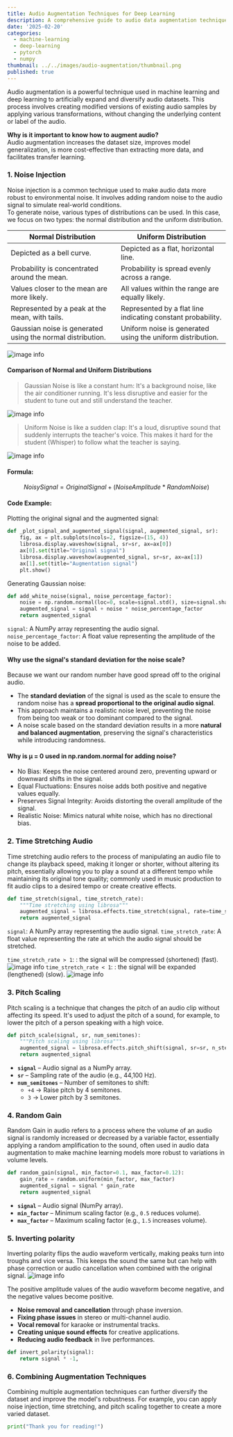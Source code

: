 ```yaml
---
title: Audio Augmentation Techniques for Deep Learning
description: A comprehensive guide to audio data augmentation techniques for deep learning models.
date: '2025-02-20'
categories:
  - machine-learning
  - deep-learning
  - pytorch
  - numpy
thumbnail: ../../images/audio-augmentation/thumbnail.png
published: true
---
```


Audio augmentation is a powerful technique used in machine learning and deep learning to artificially expand and diversify audio datasets. This process involves creating modified versions of existing audio samples by applying various transformations, without changing the underlying content or label of the audio.

**Why is it important to know how to augment audio?**  
Audio augmentation increases the dataset size, improves model generalization, is more cost-effective than extracting more data, and facilitates transfer learning.

### 1. Noise Injection
Noise injection is a common technique used to make audio data more robust to environmental noise. It involves adding random noise to the audio signal to simulate real-world conditions.  
To generate noise, various types of distributions can be used. In this case, we focus on two types: the normal distribution and the uniform distribution.

| Normal Distribution                                | Uniform Distribution                           |
| -------------------------------------------------- | ---------------------------------------------- |
| Depicted as a bell curve.                          | Depicted as a flat, horizontal line.           |
| Probability is concentrated around the mean.       | Probability is spread evenly across a range.   |
| Values closer to the mean are more likely.         | All values within the range are equally likely.|
| Represented by a peak at the mean, with tails.     | Represented by a flat line indicating constant probability. |
| Gaussian noise is generated using the normal distribution. | Uniform noise is generated using the uniform distribution. |

![image info](../../images/audio-augmentation/image1.png)
#### Comparison of Normal and Uniform Distributions
> Gaussian Noise is like a constant hum: It's a background noise, like the air conditioner running. It's less disruptive and easier for the student to tune out and still understand the teacher.

![image info](../../images/audio-augmentation/image2.png)

> Uniform Noise is like a sudden clap: It's a loud, disruptive sound that suddenly interrupts the teacher's voice. This makes it hard for the student (Whisper) to follow what the teacher is saying.

![image info](../../images/audio-augmentation/image3.png)


#### Formula:
$$
Noisy Signal = Original Signal + (Noise Amplitude * Random Noise)
$$

#### Code Example:
Plotting the original signal and the augmented signal:
```python
def _plot_signal_and_augmented_signal(signal, augmented_signal, sr):
    fig, ax = plt.subplots(ncols=2, figsize=(15, 4))
    librosa.display.waveshow(signal, sr=sr, ax=ax[0])
    ax[0].set(title="Original signal")
    librosa.display.waveshow(augmented_signal, sr=sr, ax=ax[1])
    ax[1].set(title="Augmentation signal")
    plt.show()
```
Generating Gaussian noise:
```python
def add_white_noise(signal, noise_percentage_factor):
    noise = np.random.normal(loc=0, scale=signal.std(), size=signal.shape)
    augmented_signal = signal + noise * noise_percentage_factor
    return augmented_signal
```
`signal`:  A NumPy array representing the audio signal.
`noise_percentage_factor`: A float value representing the amplitude of the noise to be added.

#### Why use the signal's standard deviation for the noise scale?
Because we want our random number have good spread off to the original audio.
- The **standard deviation** of the signal is used as the scale to ensure the random noise has a **spread proportional to the original audio signal**.
- This approach maintains a realistic noise level, preventing the noise from being too weak or too dominant compared to the signal.
- A noise scale based on the standard deviation results in a more **natural and balanced augmentation**, preserving the signal's characteristics while introducing randomness.

#### Why is μ = 0 used in np.random.normal for adding noise?
- No Bias: Keeps the noise centered around zero, preventing upward or downward shifts in the signal.
- Equal Fluctuations: Ensures noise adds both positive and negative values equally.
- Preserves Signal Integrity: Avoids distorting the overall amplitude of the signal.
- Realistic Noise: Mimics natural white noise, which has no directional bias.

### 2. Time Stretching Audio
Time stretching audio refers to the process of manipulating an audio file to change its playback speed, making it longer or shorter, without altering its pitch, essentially allowing you to play a sound at a different tempo while maintaining its original tone quality; commonly used in music production to fit audio clips to a desired tempo or create creative effects.
```python
def time_stretch(signal, time_stretch_rate):
    """Time stretching using librosa"""
    augmented_signal = librosa.effects.time_stretch(signal, rate=time_stretch_rate)  # Specify rate
    return augmented_signal
```
`signal`: A NumPy array representing the audio signal.
`time_stretch_rate`: A float value representing the rate at which the audio signal should be stretched.

`time_stretch_rate > 1`: : the signal will be compressed (shortened) (fast). 
![image info](../../images/audio-augmentation/image4.png)
`time_stretch_rate < 1`: : the signal will be expanded (lengthened) (slow).
![image info](../../images/audio-augmentation/image5.png)

### 3. Pitch Scaling
Pitch scaling is a technique that changes the pitch of an audio clip without affecting its speed. It's used to adjust the pitch of a sound, for example, to lower the pitch of a person speaking with a high voice.
```python
def pitch_scale(signal, sr, num_semitones):
    """Pitch scaling using librosa"""
    augmented_signal = librosa.effects.pitch_shift(signal, sr=sr, n_steps= num_semitones)
    return augmented_signal
```
- **`signal`** – Audio signal as a NumPy array.
- **`sr`** – Sampling rate of the audio (e.g., 44,100 Hz).
- **`num_semitones`** – Number of semitones to shift:
    - `+4` → Raise pitch by 4 semitones.
    - `3` → Lower pitch by 3 semitones.

### 4. Random Gain
Random Gain in audio refers to a process where the volume of an audio signal is randomly increased or decreased by a variable factor, essentially applying a random amplification to the sound, often used in audio data augmentation to make machine learning models more robust to variations in volume levels.

```python
def random_gain(signal, min_factor=0.1, max_factor=0.12):
    gain_rate = random.uniform(min_factor, max_factor)
    augmented_signal = signal * gain_rate
    return augmented_signal
``` 
- **`signal`** – Audio signal (NumPy array).
- **`min_factor`** – Minimum scaling factor (e.g., `0.5` reduces volume).
- **`max_factor`** – Maximum scaling factor (e.g., `1.5` increases volume).

### 5. Inverting polarity
Inverting polarity flips the audio waveform vertically, making peaks turn into troughs and vice versa. This keeps the sound the same but can help with phase correction or audio cancellation when combined with the original signal.
![image info](../../images/audio-augmentation/image6.png)

The positive amplitude values of the audio waveform become negative, and the negative values become positive.
- **Noise removal and cancellation** through phase inversion.
- **Fixing phase issues** in stereo or multi-channel audio.
- **Vocal removal** for karaoke or instrumental tracks.
- **Creating unique sound effects** for creative applications.
- **Reducing audio feedback** in live performances.

```python
def invert_polarity(signal):
    return signal * -1,
```

### 6. Combining Augmentation Techniques
Combining multiple augmentation techniques can further diversify the dataset and improve the model's robustness. For example, you can apply noise injection, time stretching, and pitch scaling together to create a more varied dataset.

```python
print("Thank you for reading!")
```